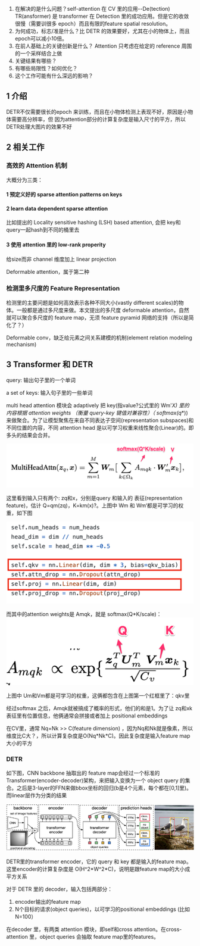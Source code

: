 1. 在解决的是什么问题？self-attention 在 CV 里的应用--De(tection) TR(ansformer) 是 transformer 在 Detection 里的成功应用。但是它的收敛很慢（需要训很多 epoch）而且有限的feature spatial resolution。
2. 为何成功，标志/准是什么？比 DETR 的效果要好，尤其在小的物体上，而且epoch可以减小10倍。
3. 在前人基础上的关键创新是什么？ Attention 只考虑在给定的 reference 周围的一个采样结合上做
4. 关键结果有哪些？
5. 有哪些局限性？如何优化？
6. 这个工作可能有什么深远的影响？

## 1 介绍

DETR不仅需要很长的epoch 来训练，而且在小物体检测上表现不好，原因是小物体需要高分辨率，但 因为attention部分的计算复杂度是输入尺寸的平方，所以DETR处理大图片的效果不好



## 2 相关工作

### 高效的 Attention 机制

大概分为三类：

#### 1 预定义好的 sparse attention patterns on keys

#### 2 learn data dependent sparse attention

比如提出的 Locality sensitive hashing (LSH) based attention, 会把 key和query一起hash到不同的桶里去



#### 3 使用 attention 里的 low-rank properity

给size而非 channel 维度加上 linear projection

Deformable attention，属于第二种

### 检测里多尺度的 Feature Representation

检测里的主要问题是如何高效表示各种不同大小(vastly different scales)的物体。一般都是通过多尺度来做。本文提出的多尺度 deformable attention，自然就可以聚合多尺度的 feature map，无须 feature pyramid 网络的支持（所以是简化了？）



Deformable conv，缺乏给元素之间关系建模的机制(element relation modeling mechanism)

## 3 Transformer 和 DETR

query: 输出句子里的一个单词

a set of keys: 输入句子里的一些单词

multi head attention 模块会 adaptively 把 key(指value?公式里的 Wm'*X) 里的内容根据 attention weights （衡量 query-key 键值对兼容性）（ softmax(q*\*)) 来做聚合。为了让模型聚焦在来自不同表达子空间(representation subspaces)和不同位置的内容，不同 attention head 是以可学习权重来线性聚合(Linear)的。即多头的结果会合并。

<img src="imgs/multi-head-attention.png" style="zoom:50%;" />

这里看到输入只有两个: zq和x，分别是query 和输入的 表征(representation feature)，估计 Q=qm(zq)，K=km(x)?。上图中 Wm 和 Wm‘都是可学习的权重，如下图

![](imgs/learnable-weights-in-attention.png)

而其中的attention weights是 Amqk，就是 softmax(Q*K/scale)：
![](imgs/attention-weights.png)

上图中 Um和Vm都是可学习的权重，这俩都包含在上图第一个红框里了：qkv里

经过softmax 之后，Amqk就被搞成了概率的形式，他们的和是1。为了让 zq和xk表征里有位置信息，他俩通常会拼接或者加上 positional embeddings

在CV里，通常 Nq=Nk >> C(feature dimension) ，因为Nq和Nk就是像素，所以维度比C大？，所以计算复杂度是O(Nq\*Nk\*C)。因此复杂度是输入feature map大小的平方



### DETR

如下图，CNN backbone 抽取出的 feature map会经过一个标准的 Transformer(encoder-decoder)架构，来把输入变换为一个 object query 的集合。之后是3-layer的FFN来做bbox坐标的回归(b是4个元素，每个都在[0,1]里)。而linear层作为分类的结果

![](../object-detection/imgs/detr-arch.png)

DETR里的transformer encoder，它的 query 和 key 都是输入的feature map。这里encoder的计算复杂度是 O(H^2\*W^2\*C)，说明是跟feature map的大小成平方关系

对于 DETR 里的 decoder，输入包括两部分：

1. encoder输出的feature map
2. N个目标的请求(object queries)，以可学习的positional embeddings (比如 N=100）

在decoder 里，有两类 attention 模块，即self和cross attention。在cross-attention 里，object queries 会抽取 feature map里的features。

